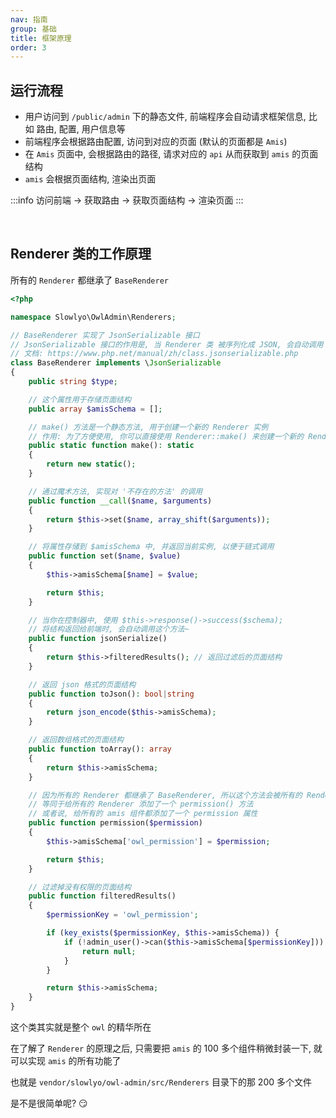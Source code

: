 ```yaml
---
nav: 指南
group: 基础
title: 框架原理
order: 3
---
```


## 运行流程

- 用户访问到 `/public/admin` 下的静态文件, 前端程序会自动请求框架信息, 比如 路由, 配置, 用户信息等
- 前端程序会根据路由配置, 访问到对应的页面 (默认的页面都是 `Amis`)
- 在 `Amis` 页面中, 会根据路由的路径, 请求对应的 `api` 从而获取到 `amis` 的页面结构
- `amis` 会根据页面结构, 渲染出页面

:::info
访问前端 → 获取路由 → 获取页面结构 → 渲染页面
:::

<br>

## Renderer 类的工作原理

所有的 `Renderer` 都继承了 `BaseRenderer`

```php
<?php

namespace Slowlyo\OwlAdmin\Renderers;

// BaseRenderer 实现了 JsonSerializable 接口
// JsonSerializable 接口的作用是, 当 Renderer 类 被序列化成 JSON, 会自动调用 jsonSerialize() 方法
// 文档: https://www.php.net/manual/zh/class.jsonserializable.php
class BaseRenderer implements \JsonSerializable
{
    public string $type;

    // 这个属性用于存储页面结构
    public array $amisSchema = [];

    // make() 方法是一个静态方法, 用于创建一个新的 Renderer 实例
    // 作用: 为了方便使用, 你可以直接使用 Renderer::make() 来创建一个新的 Renderer 实例, 而不需要使用 new Renderer()
    public static function make(): static
    {
        return new static();
    }

    // 通过魔术方法, 实现对 '不存在的方法' 的调用
    public function __call($name, $arguments)
    {
        return $this->set($name, array_shift($arguments));
    }

    // 将属性存储到 $amisSchema 中, 并返回当前实例, 以便于链式调用
    public function set($name, $value)
    {
        $this->amisSchema[$name] = $value;

        return $this;
    }

    // 当你在控制器中, 使用 $this->response()->success($schema);
    // 将结构返回给前端时, 会自动调用这个方法~
    public function jsonSerialize()
    {
        return $this->filteredResults(); // 返回过滤后的页面结构
    }

    // 返回 json 格式的页面结构
    public function toJson(): bool|string
    {
        return json_encode($this->amisSchema);
    }

    // 返回数组格式的页面结构
    public function toArray(): array
    {
        return $this->amisSchema;
    }

    // 因为所有的 Renderer 都继承了 BaseRenderer, 所以这个方法会被所有的 Renderer 继承
    // 等同于给所有的 Renderer 添加了一个 permission() 方法
    // 或者说, 给所有的 amis 组件都添加了一个 permission 属性
    public function permission($permission)
    {
        $this->amisSchema['owl_permission'] = $permission;

        return $this;
    }

    // 过滤掉没有权限的页面结构
    public function filteredResults()
    {
        $permissionKey = 'owl_permission';

        if (key_exists($permissionKey, $this->amisSchema)) {
            if (!admin_user()->can($this->amisSchema[$permissionKey])) {
                return null;
            }
        }

        return $this->amisSchema;
    }
}
```

这个类其实就是整个 `owl` 的精华所在

在了解了 `Renderer` 的原理之后, 只需要把 `amis` 的 100 多个组件稍微封装一下, 就可以实现 `amis` 的所有功能了

也就是 `vendor/slowlyo/owl-admin/src/Renderers` 目录下的那 200 多个文件

是不是很简单呢? 😏
